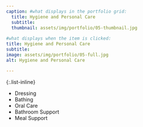```yaml
---
caption: #what displays in the portfolio grid:
  title: Hygiene and Personal Care
  subtitle: 
  thumbnail: assets/img/portfolio/05-thumbnail.jpg
  
#what displays when the item is clicked:
title: Hygiene and Personal Care
subtitle: 
image: assets/img/portfolio/05-full.jpg
alt: Hygiene and Personal Care

---
```

{:.list-inline} 
- Dressing
- Bathing
- Oral Care
- Bathroom Support
- Meal Support
